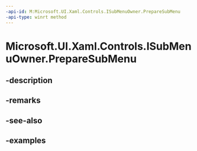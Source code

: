 ```yaml
---
-api-id: M:Microsoft.UI.Xaml.Controls.ISubMenuOwner.PrepareSubMenu
-api-type: winrt method
---
```


# Microsoft.UI.Xaml.Controls.ISubMenuOwner.PrepareSubMenu

<!--
public void PrepareSubMenu ();
-->


## -description

## -remarks

## -see-also

## -examples


